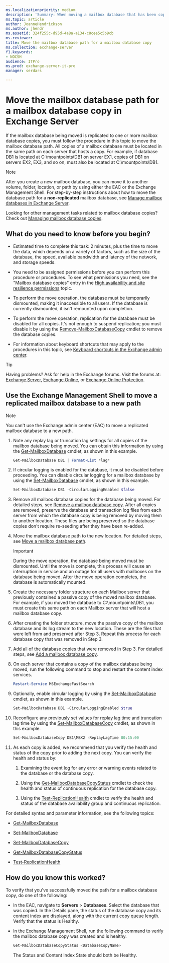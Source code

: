 ```yaml
---
ms.localizationpriority: medium
description: 'Summary: When moving a mailbox database that has been copied to at least one other location, follow the procedures in this topic to move the path for the copy.'
ms.topic: article
author: JoanneHendrickson
ms.author: jhendr
ms.assetid: 324f255c-d95d-4a8a-a134-c8cee5c5b9cb
ms.reviewer:
title: Move the mailbox database path for a mailbox database copy
ms.collection: exchange-server
f1.keywords:
- NOCSH
audience: ITPro
ms.prod: exchange-server-it-pro
manager: serdars

---
```


# Move the mailbox database path for a mailbox database copy in Exchange Server

If the mailbox database being moved is replicated to one or more mailbox database copies, you must follow the procedure in this topic to move the mailbox database path. All copies of a mailbox database must be located in the same path on each server that hosts a copy. For example, if database DB1 is located at C:\mountpoints\DB1 on server EX1, copies of DB1 on servers EX2, EX3, and so on, must also be located at C:\mountpoints\DB1.

> [!NOTE]
> After you create a new mailbox database, you can move it to another volume, folder, location, or path by using either the EAC or the Exchange Management Shell. For step-by-step instructions about how to move the database path for a **non-replicated** mailbox database, see [Manage mailbox databases in Exchange Server](../../architecture/mailbox-servers/manage-databases.md).

Looking for other management tasks related to mailbox database copies? Check out [Managing mailbox database copies](./manage-database-copies.md).

## What do you need to know before you begin?

- Estimated time to complete this task: 2 minutes, plus the time to move the data, which depends on a variety of factors, such as the size of the database, the speed, available bandwidth and latency of the network, and storage speeds.

- You need to be assigned permissions before you can perform this procedure or procedures. To see what permissions you need, see the "Mailbox database copies" entry in the [High availability and site resilience permissions](../../permissions/feature-permissions/ha-permissions.md) topic.

- To perform the move operation, the database must be temporarily dismounted, making it inaccessible to all users. If the database is currently dismounted, it isn't remounted upon completion.

- To perform the move operation, replication for the database must be disabled for all copies. It's not enough to suspend replication; you must disable it by using the [Remove-MailboxDatabaseCopy](/powershell/module/exchange/remove-mailboxdatabasecopy) cmdlet to remove the database copies.

- For information about keyboard shortcuts that may apply to the procedures in this topic, see [Keyboard shortcuts in the Exchange admin center](../../about-documentation/exchange-admin-center-keyboard-shortcuts.md).

> [!TIP]
> Having problems? Ask for help in the Exchange forums. Visit the forums at: [Exchange Server](https://social.technet.microsoft.com/forums/office/home?category=exchangeserver), [Exchange Online](https://social.technet.microsoft.com/forums/msonline/home?forum=onlineservicesexchange), or [Exchange Online Protection](https://social.technet.microsoft.com/forums/forefront/home?forum=FOPE).

## Use the Exchange Management Shell to move a replicated mailbox database to a new path

> [!NOTE]
> You can't use the Exchange admin center (EAC) to move a replicated mailbox database to a new path.

1. Note any replay lag or truncation lag settings for all copies of the mailbox database being moved. You can obtain this information by using the [Get-MailboxDatabase](/powershell/module/exchange/get-mailboxdatabase) cmdlet, as shown in this example.

   ```powershell
   Get-MailboxDatabase DB1 | Format-List *lag*
   ```

2. If circular logging is enabled for the database, it must be disabled before proceeding. You can disable circular logging for a mailbox database by using the [Set-MailboxDatabase](/powershell/module/exchange/set-mailboxdatabase) cmdlet, as shown in this example.

   ```powershell
   Set-MailboxDatabase DB1 -CircularLoggingEnabled $false
   ```

3. Remove all mailbox database copies for the database being moved. For detailed steps, see [Remove a mailbox database copy](remove-db-copies.md). After all copies are removed, preserve the database and transaction log files from each server from which the database copy is being removed by moving them to another location. These files are being preserved so the database copies don't require re-seeding after they have been re-added.

4. Move the mailbox database path to the new location. For detailed steps, see [Move a mailbox database path](../../architecture/mailbox-servers/manage-databases.md#move-a-mailbox-database-path).

   > [!IMPORTANT]
   > During the move operation, the database being moved must be dismounted. Until the move is complete, this process will cause an interruption in service and an outage for all users with mailboxes on the database being moved. After the move operation completes, the database is automatically mounted.

5. Create the necessary folder structure on each Mailbox server that previously contained a passive copy of the moved mailbox database. For example, if you moved the database to C:\mountpoints\DB1, you must create this same path on each Mailbox server that will host a mailbox database copy.

6. After creating the folder structure, move the passive copy of the mailbox database and its log stream to the new location. These are the files that were left from and preserved after Step 3. Repeat this process for each database copy that was removed in Step 3.

7. Add all of the database copies that were removed in Step 3. For detailed steps, see [Add a mailbox database copy](add-db-copies.md).

8. On each server that contains a copy of the mailbox database being moved, run the following command to stop and restart the content index services.

   ```powershell
   Restart-Service MSExchangeFastSearch
   ```

9. Optionally, enable circular logging by using the [Set-MailboxDatabase](/powershell/module/exchange/set-mailboxdatabase) cmdlet, as shown in this example.

   ```powershell
   Set-MailboxDatabase DB1 -CircularLoggingEnabled $true
   ```

10. Reconfigure any previously set values for replay lag time and truncation lag time by using the [Set-MailboxDatabaseCopy](/powershell/module/exchange/set-mailboxdatabasecopy) cmdlet, as shown in this example.

    ```powershell
    Set-MailboxDatabaseCopy DB1\MBX2 -ReplayLagTime 00:15:00
    ```

11. As each copy is added, we recommend that you verify the health and status of the copy prior to adding the next copy. You can verify the health and status by:

    1. Examining the event log for any error or warning events related to the database or the database copy.

    2. Using the [Get-MailboxDatabaseCopyStatus](/powershell/module/exchange/get-mailboxdatabasecopystatus) cmdlet to check the health and status of continuous replication for the database copy.

    3. Using the [Test-ReplicationHealth](/powershell/module/exchange/test-replicationhealth) cmdlet to verify the health and status of the database availability group and continuous replication.

For detailed syntax and parameter information, see the following topics:

- [Get-MailboxDatabase](/powershell/module/exchange/get-mailboxdatabase)

- [Set-MailboxDatabase](/powershell/module/exchange/set-mailboxdatabase)

- [Set-MailboxDatabaseCopy](/powershell/module/exchange/set-mailboxdatabasecopy)

- [Get-MailboxDatabaseCopyStatus](/powershell/module/exchange/get-mailboxdatabasecopystatus)

- [Test-ReplicationHealth](/powershell/module/exchange/test-replicationhealth)

## How do you know this worked?

To verify that you've successfully moved the path for a mailbox database copy, do one of the following:

- In the EAC, navigate to **Servers** \> **Databases**. Select the database that was copied. In the Details pane, the status of the database copy and its content index are displayed, along with the current copy queue length. Verify that the status is Healthy.

- In the Exchange Management Shell, run the following command to verify the mailbox database copy was created and is healthy.

  ```powershell
  Get-MailboxDatabaseCopyStatus <DatabaseCopyName>
  ```

    The Status and Content Index State should both be Healthy.
